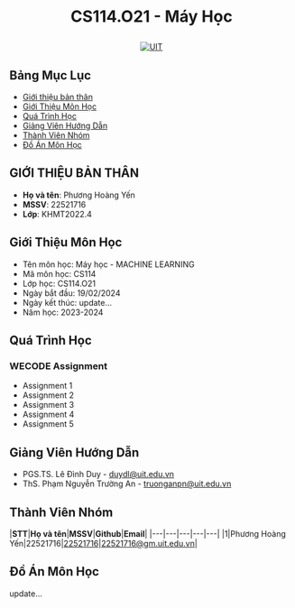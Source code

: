  # <p align="center">CS114.O21 - Máy Học</p>


<p align="center">
  <a href="https://www.uit.edu.vn">
    <img src="https://www.uit.edu.vn/sites/vi/files/banner_uit.png" alt="UIT">
  </a>
</p>



## Bảng Mục Lục
- [Giới thiệu bản thân](#giới-thiệu-bản-thân)
- [Giới Thiệu Môn Học](#giới-thiệu-môn-học)
- [Quá Trình Học](#quá-trình-học)
- [Giảng Viên Hướng Dẫn](#giảng-viên-hướng-dẫn)
- [Thành Viên Nhóm](#thành-viên-nhóm)
- [Đồ Án Môn Học](#đồ-án-môn-học)

## GIỚI THIỆU BẢN THÂN
<a name="gioithieubanthan"></a>
* **Họ và tên**: Phương Hoàng Yến
* **MSSV**: 22521716
* **Lớp**: KHMT2022.4
  
## Giới Thiệu Môn Học
- Tên môn học: Máy học - MACHINE LEARNING
- Mã môn học: CS114
- Lớp học: CS114.O21
- Ngày bắt đầu: 19/02/2024
- Ngày kết thúc: update...
- Năm học: 2023-2024

## Quá Trình Học
### WECODE Assignment
- Assignment 1
- Assignment 2
- Assignment 3
- Assignment 4
- Assignment 5

## Giảng Viên Hướng Dẫn
- PGS.TS. Lê Đình Duy - duydl@uit.edu.vn
- ThS. Phạm Nguyễn Trường An - truonganpn@uit.edu.vn

## Thành Viên Nhóm
<a name="thanhvien"></a>
|**STT**|**Họ và tên**|**MSSV**|**Github**|**Email**|
|---|---|---|---|---|
|1|Phương Hoàng Yến|22521716|[22521716](https://github.com/Phy54/CS114.O21)|22521716@gm.uit.edu.vn|

## Đồ Án Môn Học
update...


